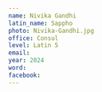 ```yaml
---
name: Nivika Gandhi
latin_name: Sappho
photo: Nivika-Gandhi.jpg
office: Consul
level: Latin 5
email: 
year: 2024
word: 
facebook: 
---
```


